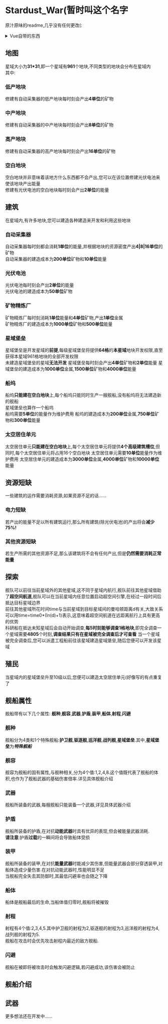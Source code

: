 # Stardust_War(暂时叫这个名字

<p>原汁原味的readme,几乎没有任何更改(:</p>

<details>
<summary>Vue自带的东西</summary>

### Project setup
```
npm install
```

### Compiles and hot-reloads for development
```
npm run serve
```

### Compiles and minifies for production
```
npm run build
```

### Lints and fixes files
```
npm run lint
```

### Customize configuration
See [Configuration Reference](https://cli.vuejs.org/config/).

</details>

## 地图
星域大小为**31*31**,即一个星域有**961**个地块,不同类型的地块会分布在星域内  
其中:  
### 低产地块
修建有自动采集器的低产地块每时刻会产出**4单位**的矿物
### 中产地块
修建有自动采集器的中产地块每时刻会产出**8单位**的矿物
### 高产地块
修建有自动采集器的高产地块每时刻会产出**16单位**的矿物
### 空白地块
空白地块并非意味着该地方什么东西都不会产出,您可以在该位置修建光伏电池来使该地块产出能量  
修建有光伏电池的空白地块每时刻会产出**2单位**的能量

## 建筑
在星域内,有许多地块,您可以建造各种建造来开发和利用这些地块
### 自动采集器
自动采集器每时刻都会消耗**1单位**的能量,并根据地块的资源密度产出**4|8|16单位**的矿物  
自动采集器的建造成本为**200单位**矿物和**10单位**能量  
### 光伏电池
光伏电池每时刻会产出**2单位**的能量  
光伏电池的建造成本为**50单位**矿物  
### 矿物精炼厂
矿物精炼厂每时刻消耗**1单位**能量和**4单位**矿物,产出**1单位**金属  
矿物精炼厂的建造成本为**1000单位**矿物和**500单位**能量  
### 星域堡垒
星域堡垒是开发星域的**前提**,每级星域堡垒将提供**64格**的**本星域**地块开发权限,直至获得本星域961格地块的全部开发权限  
未建造星域堡垒的星域**无法开发**
星域堡垒每时刻会产出**4单位**矿物和**2单位**能量
星域堡垒的建造成本为**1000单位**金属,**1500单位**矿物和**4000单位**能量
### 船坞
船坞**只能建在空白地块**上,每个船坞只能同时生产一艘舰船,没有船坞将无法建造新的舰船  
星域堡垒也算作一个船坞  
船坞需要**5单位**的能量作为维护费用
船坞的建造成本为**200单位**金属,**750单位**矿物和**300单位**能量
### 太空居住单元
太空居住单元**只能建在空白地块**上,每个太空居住单元将提供**4个高级建筑槽位**,但同时,每个太空居住单元将占用16个空白地块
太空居住单元需要**10单位**能量作为维护费用
太空居住单元的建造成本为**3000单位**金属,**4000单位**矿物和**10000单位**能量

## 资源短缺
一些建筑的运作需要消耗资源,如果资源不足的话......  
### 电力短缺
若产出的能量不足以所有建筑运行,那么所有建筑(除光伏电池)的产出将会**减少75%!**  
### 其他资源短缺
若生产所需的其他资源不足,那么该建筑将不会有任何产出,但是**仍然需要消耗正常能量**  

## 探索
舰队可以前往当前星域外的其他星域,这不同于星域内航行,舰队前往其他星域借助了**超空间航道**,舰队可以在当前星域内任意位置启动超空间引擎,在经过一段时间后抵达目标星域边界  
前往其他星域所花时间time与当前星域到目标星域间的曼哈顿距离d有关,大致关系可以用time=time0*(ln(d)+1)表示,这意味着超空间航道在远距离航行上具有更高的优势  
科研船在抵达未知星域后会自动开始调查,**每5时刻能够调查1格地块**,即完全调查一个星域需要**4805**个时刻,**调查结果只有在星域被完全调查后才可查看** 
当一个星域被完全调查后,您可以派遣工程船前往该星域建造星域堡垒,随后您便可以开发该星域

## 殖民
当星域内的星域堡垒升至10级以后,您便可以建造太空居住单元(好像写的有点重复了

## 舰船属性
舰船带有以下几个属性:
**舰种**,**舰容**,**武器**,**护盾**,**装甲**,**船体**,**射程**,**闪避**
### 舰种
舰船分为4类和1个特殊舰船:**护卫舰**,**驱逐舰**,**巡洋舰**,**战列舰**,**星域堡垒**.其中,**星域堡垒**为***特殊舰船***
### 舰容
舰容为舰船的固有属性,与舰种相关,分为4个值:1,2,4,8.这个值既代表了舰船的体积,也作为了舰船武器的基础伤害倍率.详见具体舰船介绍
### 武器
舰船所装备的武器,每艘舰船只能装备一个武器,详见具体武器介绍
### 护盾
舰船所装备的护盾,在对抗**动能武器**时具有优异的表现,但会被能量武器消耗.  
**请注意**:护盾**过载**的一瞬间将会导致船体受损
### 装甲
舰船所装备的装甲,在对抗**能量武器**时能减少其伤害,但能量武器会部分穿透装甲,对船体造成少量伤害.在对抗动能武器时,性能明显不足  
当舰船完全失去其防御时,其最低闪避率也会随之下降
### 船体
船体是舰船最后的生命,当船体值归零时,舰船将被摧毁
### 射程
射程有4个值:2,3,4,5.其中护卫舰的射程为2,驱逐舰的射程为3,巡洋舰的射程为4,战列舰的射程为5.  
舰船在攻击时会优先攻击射程内最近的敌方舰船.
### 闪避
舰船在被即将被攻击时会触发闪避逻辑,若闪避成功,该伤害会被防止

## 舰船介绍

## 武器
更多想法还在开发中......

